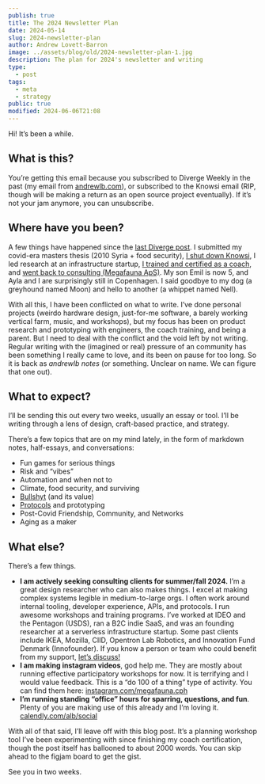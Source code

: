 ```yaml
---
publish: true
title: The 2024 Newsletter Plan
date: 2024-05-14
slug: 2024-newsletter-plan
author: Andrew Lovett-Barron
image: ../assets/blog/old/2024-newsletter-plan-1.jpg
description: The plan for 2024's newsletter and writing
type:
  - post
tags:
  - meta
  - strategy
public: true
modified: 2024-06-06T21:08
---
```


Hi! It’s been a while.

## What is this?

You’re getting this email because you subscribed to Diverge Weekly in the past (my email from [andrewlb.com](http://andrewlb.com)), or subscribed to the Knowsi email (RIP, though will be making a return as an open source project eventually). If it’s not your jam anymore, you can unsubscribe.

## **Where have you been?**

A few things have happened since the [last Diverge post](https://andrewlb.com/blog/diverge-next-steps). I submitted my covid-era masters thesis (2010 Syria + food security), [I shut down Knowsi](https://andrewlb.com/project/knowsi), I led research at an infrastructure startup, [I trained and certified as a coach](https://www.mfauna.com/coaching), and [went back to consulting (Megafauna ApS)](https://www.mfauna.com/). My son Emil is now 5, and Ayla and I are surprisingly still in Copenhagen. I said goodbye to my dog (a greyhound named Moon) and hello to another (a whippet named Nell).

With all this, I have been conflicted on what to write. I’ve done personal projects (weirdo hardware design, just-for-me software, a barely working vertical farm, music, and workshops), but my focus has been on product research and prototyping with engineers, the coach training, and being a parent. But I need to deal with the conflict and the void left by not writing. Regular writing with the (imagined or real) pressure of an community has been something I really came to love, and its been on pause for too long. So it is back as _andrewlb notes_ (or something. Unclear on name. We can figure that one out).

## What to expect?

I’ll be sending this out every two weeks, usually an essay or tool. I’ll be writing through a lens of design, craft-based practice, and strategy.

There’s a few topics that are on my mind lately, in the form of markdown notes, half-essays, and conversations:

- Fun games for serious things
- Risk and “vibes”
- Automation and when not to
- Climate, food security, and surviving
- [Bullshyt](https://www.wired.com/2008/09/exclusive-video-4/) (and its value)
- [Protocols](https://summerofprotocols.com/) and prototyping
- Post-Covid Friendship, Community, and Networks
- Aging as a maker

## What else?

There’s a few things.

- **I am actively seeking consulting clients for summer/fall 2024.** I’m a great design researcher who can also makes things. I excel at making complex systems legible in medium-to-large orgs. I often work around internal tooling, developer experience, APIs, and protocols. I run awesome workshops and training programs. I’ve worked at IDEO and the Pentagon (USDS), ran a B2C indie SaaS, and was an founding researcher at a serverless infrastructure startup. Some past clients include IKEA, Mozilla, CIID, Opentron Lab Robotics, and Innovation Fund Denmark (Innofounder). If you know a person or team who could benefit from my support, [let’s discuss!](mailto:alb@andrewlb.com)
- **I am making instagram videos**, god help me. They are mostly about running effective participatory workshops for now. It is terrifying and I would value feedback. This is a “do 100 of a thing” type of activity. You can find them here: [instagram.com/megafauna.cph](http://instagram.com/megafauna.cph)
- **I’m running standing “office” hours for sparring, questions, and fun**. Plenty of you are making use of this already and I’m loving it. [calendly.com/alb/social](http://calendly.com/alb/social)

With all of that said, I’ll leave off with this blog post. It’s a planning workshop tool I’ve been experimenting with since finishing my coach certification, though the post itself has ballooned to about 2000 words. You can skip ahead to the figjam board to get the gist.

See you in two weeks.
